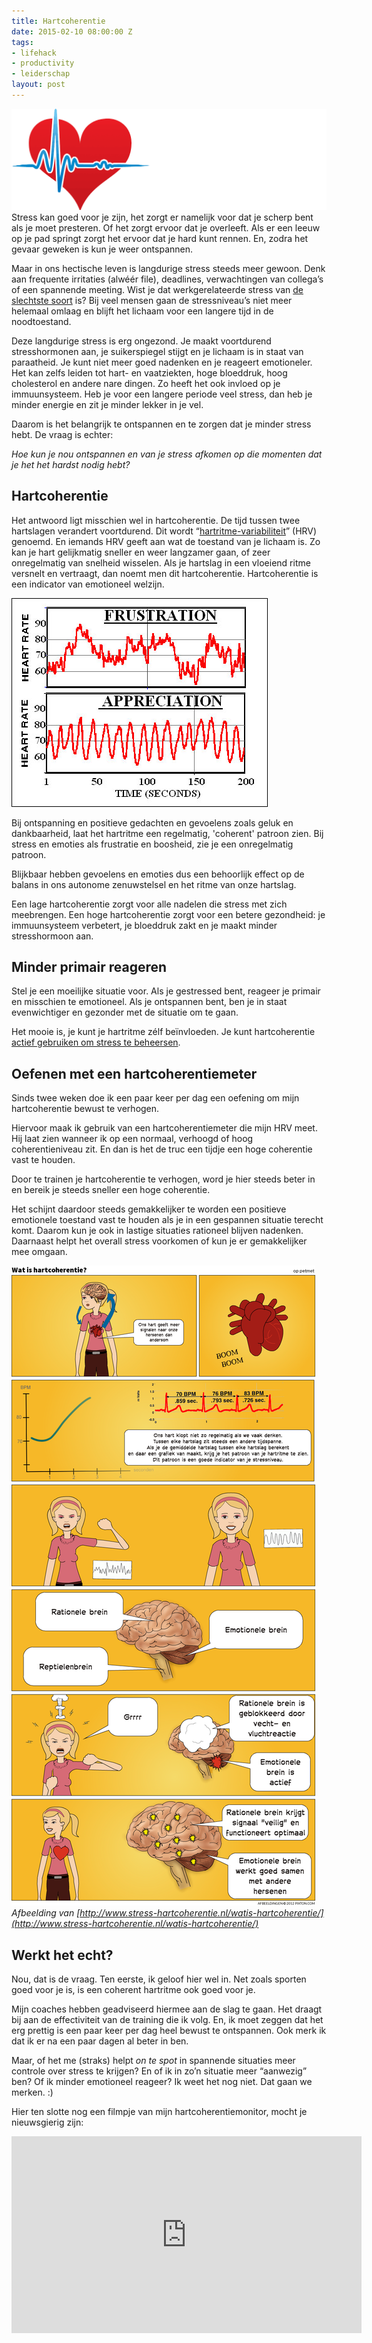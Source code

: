 ```yaml
---
title: Hartcoherentie
date: 2015-02-10 08:00:00 Z
tags:
- lifehack
- productivity
- leiderschap
layout: post
---
```


![Hartslag](/content/images/2015/02/heartbeat-2.gif)
Stress kan goed voor je zijn, het zorgt er namelijk voor dat je scherp bent als je moet presteren. Of het zorgt ervoor dat je overleeft. Als er een leeuw op je pad springt zorgt het ervoor dat je hard kunt rennen. En, zodra het gevaar geweken is kun je weer ontspannen.

Maar in ons hectische leven is langdurige stress steeds meer gewoon. Denk aan frequente irritaties (alwéér file), deadlines, verwachtingen van collega’s of een spannende meeting. Wist je dat werkgerelateerde stress van [de slechtste soort](http://www.ncbi.nlm.nih.gov/pubmed/11728512) is? Bij veel mensen gaan de stressniveau’s niet meer helemaal omlaag en blijft het lichaam voor een langere tijd in de noodtoestand.

Deze langdurige stress is erg ongezond. Je maakt voortdurend stresshormonen aan, je suikerspiegel stijgt en je lichaam is in staat van paraatheid. Je kunt niet meer goed nadenken en je reageert emotioneler. Het kan zelfs leiden tot hart- en vaatziekten, hoge bloeddruk, hoog cholesterol en andere nare dingen. Zo heeft het ook invloed op je immuunsysteem. Heb je voor een langere periode veel stress, dan heb je minder energie en zit je minder lekker in je vel.

Daarom is het belangrijk te ontspannen en te zorgen dat je minder stress hebt. De vraag is echter:

*Hoe kun je nou ontspannen en van je stress afkomen op die momenten dat je het het hardst nodig hebt?*

## Hartcoherentie
Het antwoord ligt misschien wel in hartcoherentie. De tijd tussen twee hartslagen verandert voortdurend. Dit wordt “[hartritme-variabiliteit](https://www.heartmathbenelux.com/doc/fpsyg-05-01040.pdf)” (HRV) genoemd. En iemands HRV geeft aan wat de toestand van je lichaam is. Zo kan je hart gelijkmatig sneller en weer langzamer gaan, of zeer onregelmatig van snelheid wisselen. Als je hartslag in een vloeiend ritme versnelt en vertraagt, dan noemt men dit hartcoherentie. Hartcoherentie is een indicator van emotioneel welzijn.

![Frustration and Appreciation](/content/images/2015/02/hartritme-variabiliteit.jpg)

Bij ontspanning en positieve gedachten en gevoelens zoals geluk en dankbaarheid, laat het hartritme een regelmatig, 'coherent' patroon zien. Bij stress en emoties als frustratie en boosheid, zie je een onregelmatig patroon.

Blijkbaar hebben gevoelens en emoties dus een behoorlijk effect op de balans in ons autonome zenuwstelsel en het ritme van onze hartslag. 

Een lage hartcoherentie zorgt voor alle nadelen die stress met zich meebrengen. Een hoge hartcoherentie zorgt voor een betere gezondheid: je immuunsysteem verbetert, je bloeddruk zakt en je maakt minder stresshormoon aan.

## Minder primair reageren
Stel je een moeilijke situatie voor. Als je gestressed bent, reageer je primair en misschien te emotioneel. Als je ontspannen bent, ben je in staat evenwichtiger en gezonder met de situatie om te gaan.

Het mooie is, je kunt je hartritme zélf beïnvloeden. Je kunt hartcoherentie [actief gebruiken om stress te beheersen](http://www.chivo.nl/content/hartcoherentie-bij-emotie-en-stressmanagement?storyid=188).

## Oefenen met een hartcoherentiemeter
Sinds twee weken doe ik een paar keer per dag een oefening om mijn hartcoherentie bewust te verhogen.

Hiervoor maak ik gebruik van een hartcoherentiemeter die mijn HRV meet. Hij laat zien wanneer ik op een normaal, verhoogd of hoog coherentieniveau zit. En dan is het de truc een tijdje een hoge coherentie vast te houden.  

Door te trainen je hartcoherentie te verhogen, word je hier steeds beter in en bereik je steeds sneller een hoge coherentie. 

Het schijnt daardoor steeds gemakkelijker te worden een positieve emotionele toestand vast te houden als je in een gespannen situatie terecht komt. Daarom kun je ook in lastige situaties rationeel blijven nadenken. Daarnaast helpt het overall stress voorkomen of kun je er gemakkelijker mee omgaan.

![Stripverhaal hartcoherentie](/content/images/2015/02/Pixton_Comic_Wat_is_hartcoherentie__by_petmet1-1.png)
*Afbeelding van [http://www.stress-hartcoherentie.nl/watis-hartcoherentie/](http://www.stress-hartcoherentie.nl/watis-hartcoherentie/)*

## Werkt het echt?
Nou, dat is de vraag. Ten eerste, ik geloof hier wel in. Net zoals sporten goed voor je is, is een coherent hartritme ook goed voor je.

Mijn coaches hebben geadviseerd hiermee aan de slag te gaan. Het draagt bij aan de effectiviteit van de training die ik volg. En, ik moet zeggen dat het erg prettig is een paar keer per dag heel bewust te ontspannen. Ook merk ik dat ik er na een paar dagen al beter in ben.

Maar, of het me (straks) helpt *on te spot* in spannende situaties meer controle over stress te krijgen? En of ik in zo’n situatie meer “aanwezig” ben? Of ik minder emotioneel reageer? Ik weet het nog niet. Dat gaan we merken. :)

Hier ten slotte nog een filmpje van mijn hartcoherentiemonitor, mocht je nieuwsgierig zijn:

<iframe width="560" height="315" src="https://www.youtube.com/embed/LkKi8SF8oNg?rel=0" frameborder="0" allowfullscreen></iframe>